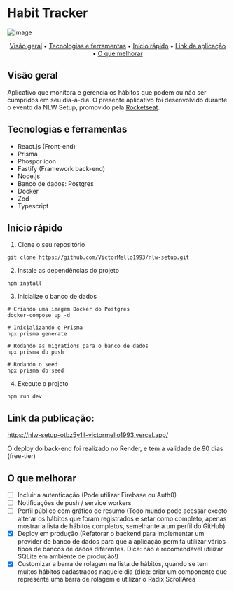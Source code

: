 # Habit Tracker

![image](https://user-images.githubusercontent.com/35710766/220465689-0a96f593-d422-47b1-bec4-5182d489e2c1.png)

<p align="center">
  <a href="#visão-geral">Visão geral</a> •
  <a href="#tecnologias-e-ferramentas">Tecnologias e ferramentas</a> •
  <a href="#início-rápido">Início rápido</a> •
  <a href="#link-da-publicação">Link da aplicação</a> •  
  <a href="#o-que-melhorar">O que melhorar</a>
</p>

## Visão geral
Aplicativo que monitora e gerencia os hábitos que podem ou não ser cumpridos em seu dia-a-dia. O presente aplicativo foi desenvolvido durante o evento da NLW Setup, promovido pela <a href="https://www.rocketseat.com.br/">Rocketseat</a>.

## Tecnologias e ferramentas
- React.js (Front-end)
- Prisma
- Phospor icon
- Fastify (Framework back-end)
- Node.js
- Banco de dados: Postgres
- Docker
- Zod
- Typescript


## Início rápido

1.  Clone o seu repositório 
```
git clone https://github.com/VictorMello1993/nlw-setup.git
```

2. Instale as dependências do projeto
```
npm install
```

3. Inicialize o banco de dados
```
# Criando uma imagem Docker do Postgres
docker-compose up -d

# Inicializando o Prisma
npx prisma generate

# Rodando as migrations para o banco de dados
npx prisma db push

# Rodando o seed
npx prisma db seed
```

4. Execute o projeto
```
npm run dev
```

## Link da publicação:
https://nlw-setup-otbz5y1ll-victormello1993.vercel.app/

O deploy do back-end foi realizado no Render, e tem a validade de 90 dias (free-tier)



## O que melhorar
* [ ] Incluir a autenticação (Pode utilizar Firebase ou Auth0)
* [ ] Notificações de push / service workers
* [ ] Perfil público com gráfico de resumo (Todo mundo pode acessar exceto alterar os hábitos que foram registrados e setar como completo, apenas mostrar a lista de hábitos completos, semelhante a um perfil do GitHub)
* [x] Deploy em produção (Refatorar o backend para implementar um provider de banco de dados para que a aplicação permita utilizar vários tipos de bancos de dados diferentes. Dica: não é recomendável utilizar SQLite em ambiente de produção!)
* [x] Customizar a barra de rolagem na lista de hábitos, quando se tem muitos hábitos cadastrados naquele dia (dica: criar um componente que represente uma barra de rolagem e utilizar o Radix ScrollArea
